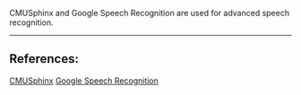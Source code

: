 CMUSphinx and Google Speech Recognition are used for advanced speech recognition.



----
## References:
[CMUSphinx](https://cmusphinx.github.io/wiki/)
[Google Speech Recognition](https://github.com/Uberi/speech_recognition#readme)